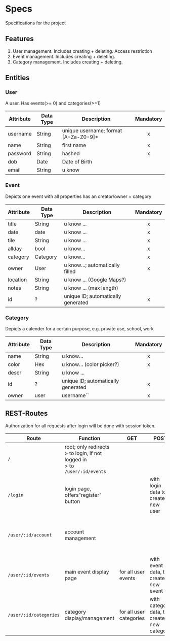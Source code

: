 # Specs
Specifications for the project

## Features
1. User management. Includes creating + deleting. Access restriction
2. Event management. Includes creating + deleting.
3. Category management. Includes creating + deleting.

## Entities

### User
A user. Has events(>= 0) and categories(>=1)

Attribute | Data Type | Description | Mandatory
--------- | --------- | ----------- | :-------:
username | String | unique username; format [A-Za-Z0-9]* | x
name | String | first name | x
password | String | hashed | x
dob | Date | Date of Birth | 
email | String | u know |

### Event
Depicts one event with all properties has an creator/owner + category

Attribute | Data Type | Description | Mandatory
--------- | --------- | ----------- | :-------:
title | String | u know ... | x
date | date | u know ... | x
tile | String | u know ... | x
allday | bool | u know... | x
category | Category | u know... | x
owner | User | u know...; automatically filled | x
location | String | u know ... (Google Maps?) | 
notes | String | u know ... (max length) |
id | ? | unique ID; automatically generated | x 

### Category
Depicts a calender for a certain purpose, e.g. private use, school, work

Attribute | Data Type | Description | Mandatory
--------- | --------- | ----------- | :-------:
name | String | u know... | x
color | Hex | u know... (color picker?) | x
descr | String | u know ... | 
id | ? | unique ID; automatically generated | x
owner | user | username`` | x

## REST-Routes

Authorization for all requests after login will be done with session token.

Route | Function | GET | POST | PUT | DELETE
----- | -------- | --- | ---- | --- | ------
``/`` | root; only redirects <br/> > to login, if not logged in <br/>> to `/user/:id/events`
``/login`` | login page, offers"register" button || with login data to create new user
``/user/:id/account`` | account management | | | with old and new password to change password | with password to delete user
``/user/:id/events`` | main event display page | for all user events | with event data, to create a new event | with ID and data, to update | with ID to delete event
``/user/:id/categories`` | category display/management | for all user categories | with category data, to create new category | with ID and data to update | with ID to delete 

